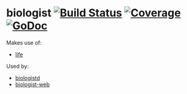 # biologist [![Build Status](https://travis-ci.org/HokieGeek/biologist.svg?branch=master)](https://travis-ci.org/HokieGeek/biologist) [![Coverage](http://gocover.io/_badge/github.com/HokieGeek/biologist/core?0)](http://gocover.io/github.com/HokieGeek/biologist/core) [![GoDoc](http://godoc.org/github.com/hokiegeek/biologist/core?status.png)](http://godoc.org/github.com/hokiegeek/biologist/core)

Makes use of:
- [life](https://github.com/HokieGeek/life)

Used by:
- [biologistd](https://github.com/HokieGeek/biologistd)
- [biologist-web](https://github.com/HokieGeek/biologist-web)
